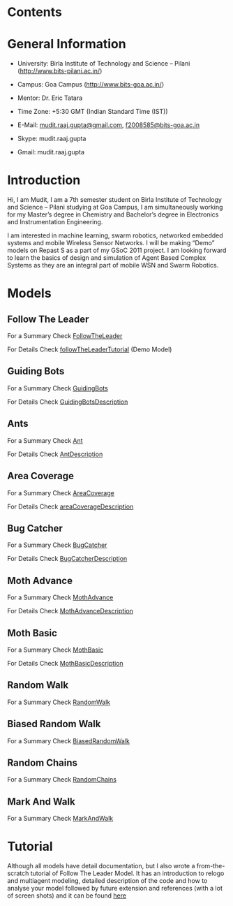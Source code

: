 # **Contents** #



# **General Information** #


  * University: Birla Institute of Technology and Science – Pilani (http://www.bits-pilani.ac.in/)

  * Campus: Goa Campus (http://www.bits-goa.ac.in/)

  * Mentor: Dr. Eric Tatara

  * Time Zone: +5:30 GMT (Indian Standard Time (IST))

  * E-Mail: mudit.raaj.gupta@gmail.com, f2008585@bits-goa.ac.in

  * Skype: mudit.raaj.gupta

  * Gmail: mudit.raaj.gupta


# **Introduction** #


Hi, I am Mudit, I am a 7th semester student on Birla Institute of Technology and Science – Pilani studying at Goa Campus, I am simultaneously working for my Master’s degree in Chemistry and Bachelor’s degree in Electronics and Instrumentation Engineering.

I am interested in machine learning, swarm robotics, networked embedded systems and mobile Wireless Sensor Networks. I will be making “Demo” models on Repast S as a part of my GSoC 2011 project. I am looking forward to learn the basics of design and simulation of Agent Based Complex Systems as they are an integral part of mobile WSN and Swarm Robotics.


# **Models** #

## **Follow The Leader** ##

For a Summary Check [FollowTheLeader](FollowTheLeader.md)

For Details Check [followTheLeaderTutorial](followTheLeaderTutorial.md) (Demo Model)

## **Guiding Bots** ##

For a Summary Check [GuidingBots](GuidingBots.md)

For Details Check [GuidingBotsDescription](GuidingBotsDescription.md)

## **Ants** ##

For a Summary Check [Ant](Ant.md)

For Details Check [AntDescription](AntDescription.md)

## **Area Coverage** ##

For a Summary Check [AreaCoverage](AreaCoverage.md)

For Details Check [areaCoverageDescription](areaCoverageDescription.md)

## **Bug Catcher** ##

For a Summary Check [BugCatcher](BugCatcher.md)

For Details Check [BugCatcherDescription](BugCatcherDescription.md)

## **Moth Advance** ##

For a Summary Check [MothAdvance](MothAdvance.md)

For Details Check [MothAdvanceDescription](MothAdvanceDescription.md)

## **Moth Basic** ##

For a Summary Check [MothBasic](MothBasic.md)

For Details Check [MothBasicDescription](MothBasicDescription.md)

## **Random Walk** ##

For a Summary Check [RandomWalk](RandomWalk.md)

## **Biased Random Walk** ##

For a Summary Check [BiasedRandomWalk](BiasedRandomWalk.md)

## **Random Chains** ##

For a Summary Check [RandomChains](RandomChains.md)

## **Mark And Walk** ##

For a Summary Check [MarkAndWalk](MarkAndWalk.md)

# **Tutorial** #

Although all models have detail documentation, but I also wrote a from-the-scratch tutorial of Follow The Leader Model. It has an introduction to relogo and multiagent modeling, detailed description of the code and how to analyse your model followed by future extension and references (with a lot of screen shots) and it can be found [here](https://code.google.com/p/cscs-repast-demos/wiki/followTheLeaderTutorial)